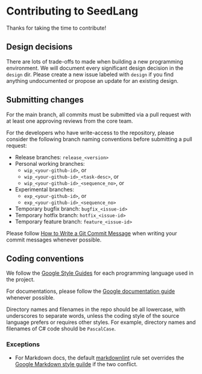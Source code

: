 # Contributing to SeedLang

Thanks for taking the time to contribute!

## Design decisions

There are lots of trade-offs to made when building a new programming
environment. We will document every significant design decision in the `design`
dir. Please create a new issue labeled with `design` if you find anything
undocumented or propose an update for an existing design.

## Submitting changes

For the main branch, all commits must be submitted via a pull request with at
least one approving reviews from the core team.

For the developers who have write-access to the repository, please consider the
following branch naming conventions before submitting a pull request:

* Release branches: `release_<version>`
* Personal working branches:
  * `wip_<your-github-id>`, or
  * `wip_<your-github-id>_<task-desc>`, or
  * `wip_<your-github-id>_<sequence_no>`, or
* Experimental branches:
  * `exp_<your-github-id>`, or
  * `exp_<your-github-id>_<sequence_no>`
* Temporary bugfix branch: `bugfix_<issue-id>`
* Temporary hotfix branch: `hotfix_<issue-id>`
* Temporary feature branch: `feature_<issue-id>`

Please follow [How to Write a Git Commit
Message](https://chris.beams.io/posts/git-commit/) when writing your commit
messages whenever possible.

## Coding conventions

We follow the [Google Style Guides](https://google.github.io/styleguide/) for
each programming language used in the project.

For documentations, please follow the [Google documentation
guide](https://google.github.io/styleguide/docguide/) whenever possible.

Directory names and filenames in the repo should be all lowercase, with
underscores to separate words, unless the coding style of the source language
prefers or requires other styles. For example, directory names and filenames of
C# code should be `PascalCase`.

### Exceptions

* For Markdown docs, the default
  [markdownlint](https://github.com/markdownlint/markdownlint) rule set
  overrides the [Google Markdown style
  guilde](https://google.github.io/styleguide/docguide/style.html) if the two
  conflict.
